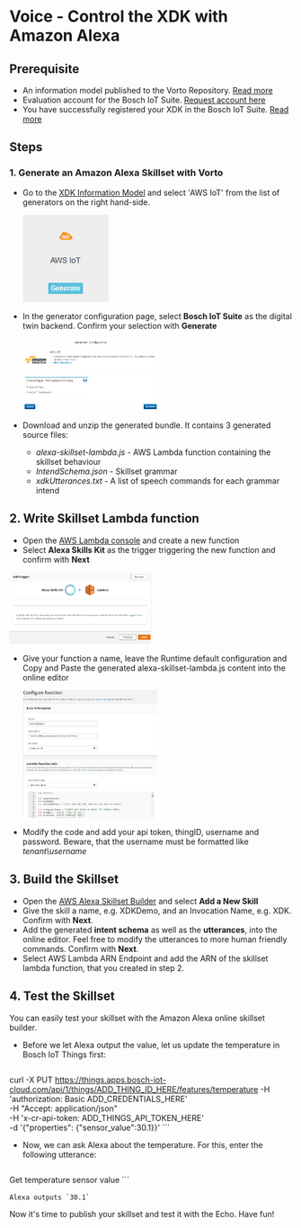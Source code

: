 # Voice - Control the XDK with Amazon Alexa

## Prerequisite

- An information model published to the Vorto Repository. [Read more](tutorial-create_and_publish_with_web_editor.md) 
- Evaluation account for the Bosch IoT Suite. [Request account here](https://bosch-si.secure.force.com/content/FormDisplayPage?f=2abiE)
- You have successfully registered your XDK in the Bosch IoT Suite. [Read more](tutorial_register_device.md) 

## Steps

### 1. Generate an Amazon Alexa Skillset with Vorto

- Go to the <a href="http://vorto.eclipse.org/#/details/com.bosch.devices/XDK/1.0.0">XDK Information Model</a> and select 'AWS IoT' from the list of generators on the right hand-side.

	<img src="./images/connect_xdk_kura/step6_1.png">

- In the generator configuration page, select **Bosch IoT Suite** as the digital twin backend. Confirm your selection with **Generate**

	<img src="./images/connect_xdk_kura/step6_2.png" width="50%">

- Download and unzip the generated bundle. It contains 3 generated source files:
	- _alexa-skillset-lambda.js_ - AWS Lambda function containing the skillset behaviour
	- _IntendSchema.json_ - Skillset grammar
	- _xdkUtterances.txt_ - A list of speech commands for each grammar intend

## 2. Write Skillset Lambda function

- Open the <a href="https://console.aws.amazon.com/lambda/home">AWS Lambda console</a> and create a new function
- Select **Alexa Skills Kit** as the trigger triggering the new function and confirm with **Next**

 <img src="./images/connect_xdk_kura/step6_5.png" width="50%" height="50%">
 
- Give your function a name, leave the Runtime default configuration and Copy and Paste the generated alexa-skillset-lambda.js content into the online editor

	<img src="./images/connect_xdk_kura/step6_6.png" width="50%" height="50%">

- Modify the code and add your api token, thingID, username and password. Beware, that the username must be formatted like _tenant\username_

## 3. Build the Skillset 
 
- Open the <a href="https://developer.amazon.com/edw/home.html#/skills">AWS Alexa Skillset Builder</a> and select **Add a New Skill**
- Give the skill a name, e.g. XDKDemo, and an Invocation Name, e.g. XDK. Confirm with **Next**.
- Add the generated **intent schema** as well as the **utterances**, into the online editor. Feel free to modify the utterances to more human friendly commands. Confirm with **Next**.
- Select AWS Lambda ARN Endpoint and add the ARN of the skillset lambda function, that you created in step 2. 

## 4. Test the Skillset 

You can easily test your skillset with the Amazon Alexa online skillset builder.  

- Before we let Alexa output the value, let us update the temperature in Bosch IoT Things first:

	```
curl -X PUT 
https://things.apps.bosch-iot-cloud.com/api/1/things/ADD_THING_ID_HERE/features/temperature
-H 'authorization: Basic  ADD_CREDENTIALS_HERE' \
-H "Accept: application/json" \
-H 'x-cr-api-token: ADD_THINGS_API_TOKEN_HERE' \
-d '{"properties": {"sensor_value":30.1}}'
	```

-  Now, we can ask Alexa about the temperature. For this, enter the following utterance:

	```
Get temperature sensor value
	```
	
	Alexa outputs `30.1`

Now it's time to publish your skillset and test it with the Echo. Have fun!

